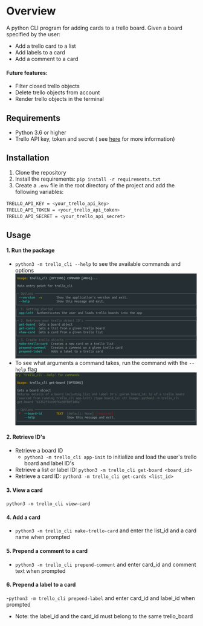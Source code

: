 # Overview

A python CLI program for adding cards to a trello board. Given a board specified by the user:

- Add a trello card to a list
- Add labels to a card
- Add a comment to a card

#### Future features:

- Filter closed trello objects
- Delete trello objects from account
- Render trello objects in the terminal

## Requirements

- Python 3.6 or higher
- Trello API key, token and secret (
  see [here](https://developer.atlassian.com/cloud/trello/guides/rest-api/api-introduction/) for more information)

## Installation

1. Clone the repository
2. Install the requirements: `pip install -r requirements.txt`
3. Create a `.env` file in the root directory of the project and add the following variables:

```bash
TRELLO_API_KEY = <your_trello_api_key>
TRELLO_API_TOKEN = <your_trello_api_token>
TRELLO_API_SECRET = <your_trello_api_secret>
```

## Usage

#### 1. Run the package
  - `python3 -m trello_cli --help` to see the available commands and options
  ![command menu](repo_images/screenshot1.png)
  - To see what arguments a command takes, run the command with the `--help` flag
  ![command help option](repo_images/screenshot3.png)

#### 2. Retrieve ID's 
  - Retrieve a board ID 
    - `python3 -m trello_cli app-init` to initialize and load the user's trello board and label ID's  
  - Retrieve a list or label ID: `python3 -m trello_cli get-board <board_id>` 
  - Retrieve a card ID: `python3 -m trello_cli get-cards <list_id>`

#### 3. View a card 
  `python3 -m trello_cli view-card`

#### 4. Add a card 
  - `python3 -m trello_cli make-trello-card` and enter the list_id and a card name when prompted

#### 5. Prepend a comment to a card 
  - `python3 -m trello_cli prepend-comment` and enter card_id and comment text when prompted

#### 6. Prepend a label to a card
  -`python3 -m trello_cli prepend-label` and enter card_id and label_id when prompted 
  - Note: the label_id and the card_id must belong to the same trello_board



     





